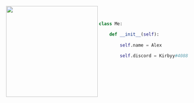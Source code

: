 <img align="left" src="https://media.tenor.com/IaHWusTft-sAAAAC/hasbulla.gif" width="250" /> 

```python


class Me:

    def __init__(self):
    
        self.name = Alex
        
        self.discord = Kirbyy#4088
        


```
